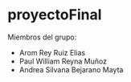 # proyectoFinal

Miembros del grupo: 
- Arom Rey Ruiz Elias
- Paul William Reyna Muñoz
- Andrea Silvana Bejarano Mayta

